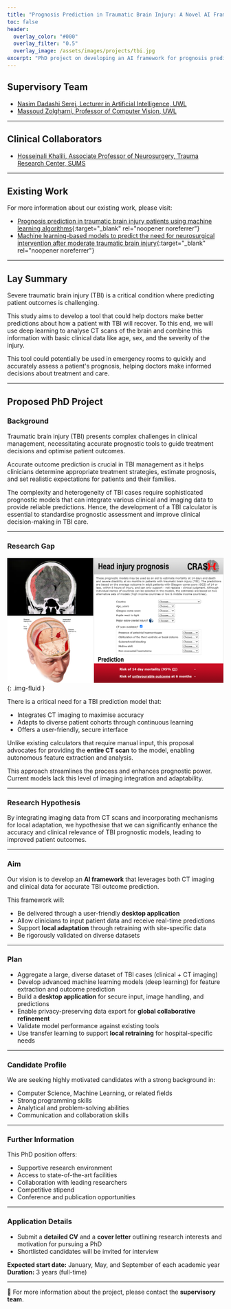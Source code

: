 ```yaml
---
title: "Prognosis Prediction in Traumatic Brain Injury: A Novel AI Framework"
toc: false
header:
  overlay_color: "#000"
  overlay_filter: "0.5"
  overlay_image: /assets/images/projects/tbi.jpg
excerpt: "PhD project on developing an AI framework for prognosis prediction in traumatic brain injury using CT imaging and clinical data."
---
```


## Supervisory Team

- [Nasim Dadashi Serej, Lecturer in Artificial Intelligence, UWL](https://www.uwl.ac.uk/staff/nasim-dadashi-serej)  
- [Massoud Zolgharni, Professor of Computer Vision, UWL](https://www.uwl.ac.uk/staff/massoud-zolgharni)  

---

## Clinical Collaborators

- [Hosseinali Khalili, Associate Professor of Neurosurgery, Trauma Research Center, SUMS](https://www.researchgate.net/profile/Hosseinali-Khalili)  

---

## Existing Work

For more information about our existing work, please visit:  

- [Prognosis prediction in traumatic brain injury patients using machine learning algorithms](https://www.nature.com/articles/s41598-023-28188-w){:target="_blank" rel="noopener noreferrer"}  
- [Machine learning-based models to predict the need for neurosurgical intervention after moderate traumatic brain injury](https://pubmed.ncbi.nlm.nih.gov/37908638/){:target="_blank" rel="noopener noreferrer"}  

---

## Lay Summary

Severe traumatic brain injury (TBI) is a critical condition where predicting patient outcomes is challenging.  

This study aims to develop a tool that could help doctors make better predictions about how a patient with TBI will recover. To this end, we will use deep learning to analyse CT scans of the brain and combine this information with basic clinical data like age, sex, and the severity of the injury.  

This tool could potentially be used in emergency rooms to quickly and accurately assess a patient's prognosis, helping doctors make informed decisions about treatment and care.  

---

## Proposed PhD Project

### Background

Traumatic brain injury (TBI) presents complex challenges in clinical management, necessitating accurate prognostic tools to guide treatment decisions and optimise patient outcomes.  

Accurate outcome prediction is crucial in TBI management as it helps clinicians determine appropriate treatment strategies, estimate prognosis, and set realistic expectations for patients and their families.  

The complexity and heterogeneity of TBI cases require sophisticated prognostic models that can integrate various clinical and imaging data to provide reliable predictions. Hence, the development of a TBI calculator is essential to standardise prognostic assessment and improve clinical decision-making in TBI care.

---

### Research Gap

![TBI calculator](/assets/images/projects/tbi/crash_calculator.png){: .img-fluid }  

There is a critical need for a TBI prediction model that:  

- Integrates CT imaging to maximise accuracy  
- Adapts to diverse patient cohorts through continuous learning  
- Offers a user-friendly, secure interface  

Unlike existing calculators that require manual input, this proposal advocates for providing the **entire CT scan** to the model, enabling autonomous feature extraction and analysis.  

This approach streamlines the process and enhances prognostic power. Current models lack this level of imaging integration and adaptability.  

---

### Research Hypothesis

By integrating imaging data from CT scans and incorporating mechanisms for local adaptation, we hypothesise that we can significantly enhance the accuracy and clinical relevance of TBI prognostic models, leading to improved patient outcomes.  

---

### Aim

Our vision is to develop an **AI framework** that leverages both CT imaging and clinical data for accurate TBI outcome prediction.  

This framework will:  

- Be delivered through a user-friendly **desktop application**  
- Allow clinicians to input patient data and receive real-time predictions  
- Support **local adaptation** through retraining with site-specific data  
- Be rigorously validated on diverse datasets  

---

### Plan

- Aggregate a large, diverse dataset of TBI cases (clinical + CT imaging)  
- Develop advanced machine learning models (deep learning) for feature extraction and outcome prediction  
- Build a **desktop application** for secure input, image handling, and predictions  
- Enable privacy-preserving data export for **global collaborative refinement**  
- Validate model performance against existing tools  
- Use transfer learning to support **local retraining** for hospital-specific needs  

---

### Candidate Profile

We are seeking highly motivated candidates with a strong background in:  

- Computer Science, Machine Learning, or related fields  
- Strong programming skills  
- Analytical and problem-solving abilities  
- Communication and collaboration skills  

---

### Further Information

This PhD position offers:  

- Supportive research environment  
- Access to state-of-the-art facilities  
- Collaboration with leading researchers  
- Competitive stipend  
- Conference and publication opportunities  

---

### Application Details

- Submit a **detailed CV** and a **cover letter** outlining research interests and motivation for pursuing a PhD  
- Shortlisted candidates will be invited for interview  

**Expected start date:** January, May, and September of each academic year  
**Duration:** 3 years (full-time)  

---

📩 For more information about the project, please contact the **supervisory team**.
